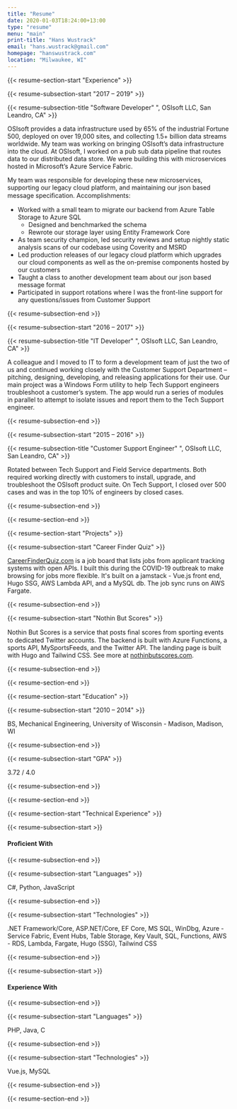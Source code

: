 ```yaml
---
title: "Resume"
date: 2020-01-03T18:24:00+13:00
type: "resume"
menu: "main"
print-title: "Hans Wustrack"
email: "hans.wustrack@gmail.com"
homepage: "hanswustrack.com"
location: "Milwaukee, WI"
---
```


<!-- need new lines between shortcodes or it can add extra p tags https://discourse.gohugo.io/t/solved-empty-p-before-and-after-plain-html-in-markdown-files/5559/2 -->

{{< resume-section-start "Experience" >}}

{{< resume-subsection-start "2017 – 2019" >}}

{{< resume-subsection-title "Software Developer" ", OSIsoft LLC, San Leandro, CA" >}}

OSIsoft provides a data infrastructure used by 65% of the industrial Fortune 500, deployed on over 19,000 sites, and collecting 1.5+ billion data streams worldwide. My team was working on bringing OSIsoft’s data infrastructure into the cloud. At OSIsoft, I worked on a pub sub data pipeline that routes data to our distributed data store. We were building this with microservices hosted in Microsoft’s Azure Service Fabric.

My team was responsible for developing these new microservices, supporting our legacy cloud platform, and maintaining our json based message speciﬁcation. Accomplishments:

- Worked with a small team to migrate our backend from Azure Table Storage to Azure SQL
  - Designed and benchmarked the schema 
  - Rewrote our storage layer using Entity Framework Core 
- As team security champion, led security reviews and setup nightly static analysis scans of our codebase using Coverity and MSRD 
- Led production releases of our legacy cloud platform which upgrades our cloud components as well as the on-premise components hosted by our customers 
- Taught a class to another development team about our json based message format 
- Participated in support rotations where I was the front-line support for any questions/issues from Customer Support 

{{< resume-subsection-end >}}


{{< resume-subsection-start "2016 – 2017" >}}

{{< resume-subsection-title "IT Developer" ", OSIsoft LLC, San Leandro, CA" >}}

A colleague and I moved to IT to form a development team of just the two of us and continued working closely with the Customer Support Department – pitching, designing, developing, and releasing applications for their use. Our main project was a Windows Form utility to help Tech Support engineers troubleshoot a customer’s system. The app would run a series of modules in parallel to attempt to isolate issues and report them to the Tech Support engineer.

{{< resume-subsection-end >}}


{{< resume-subsection-start "2015 – 2016" >}}

{{< resume-subsection-title "Customer Support Engineer" ", OSIsoft LLC, San Leandro, CA" >}}

Rotated between Tech Support and Field Service departments. Both required working directly with customers to install, upgrade, and troubleshoot the OSIsoft product suite. On Tech Support, I closed over 500 cases and was in the top 10% of engineers by closed cases. 

{{< resume-subsection-end >}}

{{< resume-section-end >}}


{{< resume-section-start "Projects" >}}

{{< resume-subsection-start "Career Finder Quiz" >}}

[CareerFinderQuiz.com](https://careerfinderquiz.com/) is a job board that lists jobs from applicant tracking systems with open APIs. I built this during the COVID-19 outbreak to make browsing for jobs more flexible. It's built on a jamstack - Vue.js front end, Hugo SSG, AWS Lambda API, and a MySQL db. The job sync runs on AWS Fargate.

{{< resume-subsection-end >}}

{{< resume-subsection-start "Nothin But Scores" >}}

Nothin But Scores is a service that posts ﬁnal scores from sporting events to dedicated Twitter accounts. The backend is built with Azure Functions, a sports API, MySportsFeeds, and the Twitter API. The landing page is built with Hugo and Tailwind CSS. See more at [nothinbutscores.com](https://nothinbutscores.com).

{{< resume-subsection-end >}}

{{< resume-section-end >}}


{{< resume-section-start "Education" >}}

{{< resume-subsection-start "2010 – 2014" >}}

BS, Mechanical Engineering, University of Wisconsin - Madison, Madison, WI

{{< resume-subsection-end >}}

{{< resume-subsection-start "GPA" >}}

3.72 / 4.0

{{< resume-subsection-end >}}

{{< resume-section-end >}}


{{< resume-section-start "Technical Experience" >}}

{{< resume-subsection-start >}}

#### Proﬁcient With 

{{< resume-subsection-end >}}

{{< resume-subsection-start "Languages" >}}

C#, Python, JavaScript

{{< resume-subsection-end >}}

{{< resume-subsection-start "Technologies" >}}

.NET Framework/Core, ASP.NET/Core, EF Core, MS SQL, WinDbg, Azure - Service Fabric, Event Hubs, Table Storage, Key Vault, SQL, Functions, AWS - RDS, Lambda, Fargate, Hugo (SSG), Tailwind CSS

{{< resume-subsection-end >}}


{{< resume-subsection-start >}}

#### Experience With 

{{< resume-subsection-end >}}

{{< resume-subsection-start "Languages" >}}

PHP, Java, C

{{< resume-subsection-end >}}

{{< resume-subsection-start "Technologies" >}}

Vue.js, MySQL

{{< resume-subsection-end >}}

{{< resume-section-end >}}